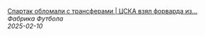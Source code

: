 <!--2025-02-10 13:38:45-->
<div class="yb">
  <a class="nodecor" href="/posts.html?sport/spartak_oblomali_s_transferami_cska_vzyal_forvarda_iz_brazilii">
    <img class="preview" data-videoid="Y7yFhZj87xo" src="https://i2.ytimg.com/vi/Y7yFhZj87xo/hqdefault.jpg" align="middle" alt="">
  </a>
  <div class="inlbl text">
    <a class="nodecor" href="/posts.html?sport/spartak_oblomali_s_transferami_cska_vzyal_forvarda_iz_brazilii">Спартак обломали с трансферами | ЦСКА взял форварда из...</a><br>
    <i class="smaller2">Фабрика Футбола</i><br>
    <i class="smaller3">2025-02-10</i>
  </div>
</div>
